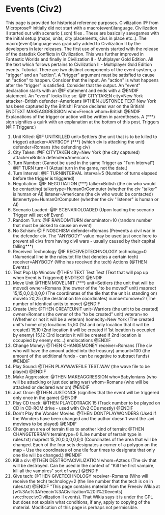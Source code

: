 # Events (Civ2)

This page is provided for historical reference purposes.
Civilization II® from Microprose® initially did not start with a macro(event)language. Civilization II started out with scenario (.scn) files . These are basically savegames with the initial setup (maps, units, city placements, civs in place etc..). The macro(event)language was gradually added to Civilization II by the developers in later releases.
The first use of events started with the release of the datadisk Conflicts in Civilization. This was further improved in Fantastic Worlds and finally in Civilization II - Multiplayer Gold Edition.
All the text which follows pertains to Civilization II - Multiplayer Gold Edition events.
Tutorial.
There are two distinct components of the event system, a "trigger" and an "action". A "trigger" argument must be satisfied to cause an "action" to happen. Consider that the input. An "action" is what happens after the "trigger" is satisfied. Consider that the output.
An "event" declaration starts with an @IF statement and ends with a @ENDIF statement. An "event" looks like so:
 @IF
 CITYTAKEN
 city=New York
 attacker=British
 defender=Americans
 @THEN
 JUSTONCE
 TEXT
 New York has been captured by the British! France declares war on the British!
 ENDTEXT
 MAKEAGGRESSION
 who=French
 whom=British
 @ENDIF
Explanations of the trigger or action will be written in parentheses.
A (***) sign signifies a quirk with an explanation at the bottom of this post.
Triggers (@IF Triggers:)
1) Unit Killed:
 @IF
 UNITKILLED
 unit=Settlers (the unit that is to be killed to trigger)
 attacker=ANYBODY (***) (which civ is attacking the unit)
 defender=Romans (the defending civ)
2) City Taken:
 @IF
 CITYTAKEN
 city=New York (the city captured)
 attacker=British
 defender=Americans
3) Turn Number: (Cannot be used in the same Trigger as "Turn Interval")
 @IF
 TURN
 turn=1 (Actual turn in the game, not the date.)
4) Turn Interval:
 @IF
 TURNINTERVAL
 interval=5 (Number of turns elapsed before the trigger is triggered)
5) Negotiation:
 @IF
 NEGOTIATION (***)
 talker=British (the civ who would be contacting)
 talkertype=HumanOrComputer (whether the civ "talker" is human or AI)
 listener=Americans (the civ who would be contacted)
 listenertype=HumanOrComputer (whether the civ "listener" is human or AI)
6) Scenario Loaded:
 @IF
 SCENARIOLOADED (Upon loading the scenario Trigger will set off Event)
7) Random Turn:
 @IF
 RANDOMTURN
 denominator=10 (random number that must be picked to cause an event)
8) No Schism:
 @IF
 NOSCHISM
 defender=Romans (Prevents a civil war in the defender civ. The "ANYBODY" value may be used just once here to prevent all civs from having civil wars - usually caused by their capital falling***)
9) Received Technology
 @IF
 RECEIVEDTECHNOLOGY
 technology=0 (Numerical line in the rules.txt file that denotes a certain tech)
 receiver=ANYBODY (Who has received the tech)
Actions (@THEN Events:)
1) Text Pop Up Window
 @THEN
 TEXT
 Test Text (Text that will pop up when Event is Triggered)
 ENDTEXT
 @ENDIF
2) Move Unit
 @THEN
 MOVEUNIT (***)
 unit=Settlers (the unit that will be moved)
 owner=Romans (the owner of the "to be moved" unit)
 maprect
 15,15,0,0,0,0,0,0 (The coordinates of the tile that the unit is standing on)
 moveto
 20,25 (the destination tile coordinates)
 numbertomove=2 (The number of identical units to move)
 @ENDIF
3) Create Unit:
 @THEN
 CREATEUNIT
 unit=Warriors (the unit to be created)
 owner=Romans (the owner of the "to be created" unit)
 veteran=no (Whether or not it will be a veteran)
 homecity=New York (The created unit's home city)
 locations
 15,50 (1st and only location that it will be created)
 15,10 (2nd location it will be created if 1st location is occupied by enemy)
 15,12 (3rd location it will be created if 2nd location is occupied by enemy etc...)
 endlocations
 @ENDIF
4) Change Money:
 @THEN
 CHANGEMONEY
 receiver=Romans (The civ who will have the amount added into the treasury)
 amount=100 (the amount of the additional funds - can be negative to subtract funds)
 @ENDIF
5) Play Sound:
 @THEN
 PLAYWAVEFILE
 TEST.WAV (the wave file to be played)
 @ENDIF
6) Make Aggression:
 @THEN
 MAKEAGGRESSION
 who=Babylonians (who will be attacking or just declaring war)
 whom=Romans (who will be attacked or declared war on)
 @ENDIF
7) Just Once:
 @THEN
 JUSTONCE (signifies that the event will be triggered only once in the game)
 @ENDIF
8) Play CD track:
 @THEN
 PLAYCDTRACK
 15 (Track number to be played on CD in CD-ROM drive - used with Civ2 CDs mostly)
 @ENDIF
9) Don't Play the Wonder Movies:
 @THEN
 DONTPLAYWONDERS (Used if the Wonders have been changed and the author doesn't want the .avi moviews to be played)
 @ENDIF
10) Change an area of terrain tiles to another kind of terrain:
 @THEN
 CHANGETERRAIN
 terraintype=0 (Line number of terrain type in rules.txt)
 maprect
 15,20,0,0,0,0,0,0 (Coordinates of the area that will be changed. Each of the four sets designates a corner of a polygon on the map - Use the coordinates of one tile four times to designate that only one tile will be changed.)
 @ENDIF
11) Kill a civ:
 @THEN
 DESTROYACIVILIZATION
 whom=Aztecs (The civ that will be destroyed. Can be used in the context of "Kill the first vampire, kill all the vampires" sort of way.)
 @ENDIF
12) Give tech:
 @THEN
 GIVETECHNOLOGY
 receiver=Romans (Who will receive the tech)
 technology=2 (the line number that the tech is on in rules.txt)
 @ENDIF
"This page contains material from the Freeciv Wikia at [w%3Ac%3Afreeciv%3ACivilization%20II%20events](w:c:freeciv:Civilization II events). That Wikia says it is under the GPL but does not explain what conditions, if any, apply to copying of the material. Modification of this page is perhaps not permissible.